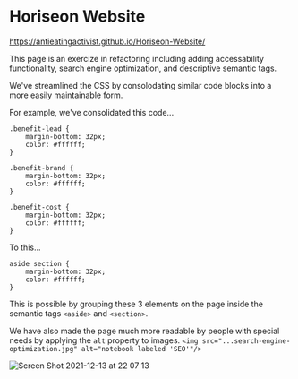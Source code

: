 # Horiseon Website
https://antieatingactivist.github.io/Horiseon-Website/

This page is an exercize in refactoring including adding accessability functionality, search engine optimization, and descriptive semantic tags. 

We've streamlined the CSS by consolodating similar code blocks into a more easily maintainable form.

For example, we've consolidated this code...
```
.benefit-lead {
    margin-bottom: 32px;
    color: #ffffff;
}

.benefit-brand {
    margin-bottom: 32px;
    color: #ffffff;
}

.benefit-cost {
    margin-bottom: 32px;
    color: #ffffff;
}

```
To this...
```
aside section {
    margin-bottom: 32px;
    color: #ffffff;
}
```
This is possible by grouping these 3 elements on the page inside the semantic tags `<aside>` and `<section>`.

We have also made the page much more readable by people with special needs by applying the `alt` property to images.
`<img src="...search-engine-optimization.jpg" alt="notebook labeled 'SEO'"/>`



![Screen Shot 2021-12-13 at 22 07 13](https://user-images.githubusercontent.com/1414728/145942600-ecc07427-8cdb-47ff-b15b-33ee84554ae5.png)

